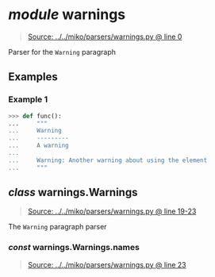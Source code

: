 # *module* **warnings**

> [Source: ../../miko/parsers/warnings.py @ line 0](../../miko/parsers/warnings.py#L0)

Parser for the `Warning` paragraph

## Examples

### Example 1

```python
>>> def func():
...     """
...     Warning
...     ---------
...     A warning
...
...     Warning: Another warning about using the element
...     """
```

## *class* warnings.**Warnings**

> [Source: ../../miko/parsers/warnings.py @ line 19-23](../../miko/parsers/warnings.py#L19-L23)

The `Warning` paragraph parser

### *const* warnings.Warnings.**names**

> [Source: ../../miko/parsers/warnings.py @ line 23](../../miko/parsers/warnings.py#L23)
